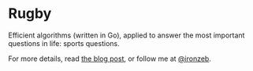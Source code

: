 Rugby
=====

Efficient algorithms (written in Go), applied to answer the most important questions in life: sports questions.

For more details, read [the blog post](http://www.ironzebra.com/algorithms/112/an-algorithmic-approach-to-rugby), or follow me at [@ironzeb](https://twitter.com/ironzeb).
